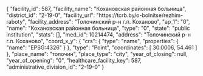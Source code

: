 {
    "facility_id": 587,
    "facility_name": "Кохановская районная больница",
    "district_id": "2-19-0",
    "facility_url": "https:\/\/tcrb.by\/o-bolnitse\/rezhim-raboty",
    "facility_address": "Толочинский р-н г.п. Коханово",
    "ap_1": "0",
    "name": "Кохановская районная больница",
    "type": "0",
    "state": "public institution",
    "stats": [],
    "med_id": 10214474,
    "address": "Толочинский р-н г.п. Коханово",
    "coord_x_y": {
        "crs": {
            "type": "name",
            "properties": {
                "name": "EPSG:4326"
            }
        },
        "type": "Point",
        "coordinates": [
            30.0006,
            54.461
        ]
    },
    "place_name": "толочин",
    "place_type": "city",
    "year_of_closing": null,
    "year_of_opening": "0",
    "healthcare_facility_key": 587,
    "administrative_division_id": "2-19-0"
}